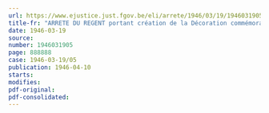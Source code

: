 ```yaml
---
url: https://www.ejustice.just.fgov.be/eli/arrete/1946/03/19/1946031905/justel
title-fr: "ARRETE DU REGENT portant création de la Décoration commémorative du Centenaire des Télégraphes"
date: 1946-03-19
source:
number: 1946031905
page: 888888
case: 1946-03-19/05
publication: 1946-04-10
starts:
modifies:
pdf-original:
pdf-consolidated:
---
```


